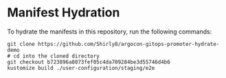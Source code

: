 # Manifest Hydration

To hydrate the manifests in this repository, run the following commands:

```shell
git clone https://github.com/Shirly8/argocon-gitops-promoter-hydrate-demo
# cd into the cloned directory
git checkout b723896a8073fef05c4da709284be3d55746d4b6
kustomize build ./user-configuration/staging/e2e
```
